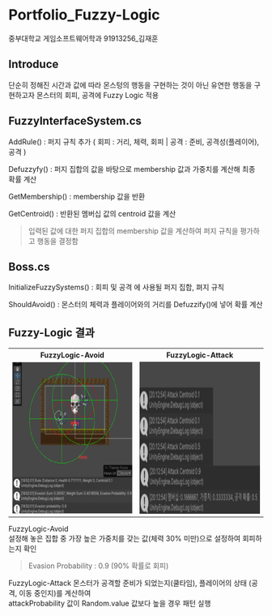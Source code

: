 # Portfolio_Fuzzy-Logic

중부대학교 게임소프트웨어학과 91913256_김재훈


  
## Introduce

단순히 정해진 시간과 값에 따라 몬스텅의 행동을 구현하는 것이 아닌 유연한 행동을 구현하고자 몬스터의 회피, 공격에 Fuzzy Logic 적용

  

## FuzzyInterfaceSystem.cs

AddRule() : 퍼지 규칙 추가 ( 회피 : 거리, 체력, 회피 | 공격 : 준비, 공격성(플레이어), 공격 )  

Defuzzyfy() : 퍼지 집합의 값을 바탕으로 membership 값과 가중치를 계산해 최종 확률 계산  

GetMembership() : membership 값을 반환   

GetCentroid() : 반환된 멤버십 값의 centroid 값을 계산  

> 입력된 값에 대한 퍼지 집합의 membership 값을 계산하여 퍼지 규칙을 평가하고 행동을 결정함


## Boss.cs

InitializeFuzzySystems() : 회피 및 공격 에 사용될 퍼지 집합, 펴지 규칙   

ShouldAvoid() : 몬스터의 체력과 플레이어와의 거리를 Defuzzify()에 넣어 확률 계산


## Fuzzy-Logic 결과


<table align="center">
  <tr>
    <th style="text-align: center;">FuzzyLogic-Avoid</th>
    <th style="text-align: center;">FuzzyLogic-Attack</th>

  </tr>
  <tr>
    <td><img src="asset/FuzzyAvoid.png" width="300" height="300"></td>
    <td><img src="asset/FuzzyAttack.png" width="300" height="300"></td>

  </tr>
</table>

FuzzyLogic-Avoid  
설정해 놓은 집합 중 가장 높은 가중치를 갖는 값(체력 30% 미만)으로 설정하여 회피하는지 확인  
> Evasion Probability : 0.9 (90% 확률로 회피)

FuzzyLogic-Attack
몬스터가 공격할 준비가 되었는지(쿨타임), 플레이어의 상태 (공격, 이동 중인지)를 계산하여  
attackProbability 값이 Random.value 값보다 높을 경우 패턴 실행
